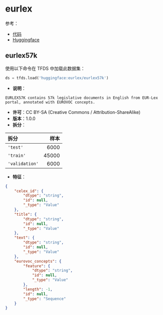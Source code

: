 # eurlex

参考：

- [代码](https://github.com/huggingface/datasets/blob/master/datasets/eurlex)
- [Huggingface](https://huggingface.co/datasets/eurlex)

## eurlex57k

使用以下命令在 TFDS 中加载此数据集：

```python
ds = tfds.load('huggingface:eurlex/eurlex57k')
```

- **说明**：

```
EURLEX57K contains 57k legislative documents in English from EUR-Lex portal, annotated with EUROVOC concepts.
```

- **许可**：CC BY-SA (Creative Commons / Attribution-ShareAlike)
- **版本**：1.0.0
- **拆分**：

拆分 | 样本
:-- | --:
`'test'` | 6000
`'train'` | 45000
`'validation'` | 6000

- **特征**：

```json
{
    "celex_id": {
        "dtype": "string",
        "id": null,
        "_type": "Value"
    },
    "title": {
        "dtype": "string",
        "id": null,
        "_type": "Value"
    },
    "text": {
        "dtype": "string",
        "id": null,
        "_type": "Value"
    },
    "eurovoc_concepts": {
        "feature": {
            "dtype": "string",
            "id": null,
            "_type": "Value"
        },
        "length": -1,
        "id": null,
        "_type": "Sequence"
    }
}
```
